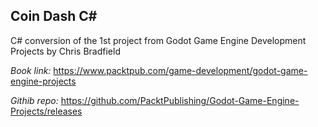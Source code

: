## Coin Dash C#

C# conversion of the 1st project from Godot Game Engine Development Projects by Chris Bradfield
    
_Book link:_
https://www.packtpub.com/game-development/godot-game-engine-projects

_Githib repo:_
https://github.com/PacktPublishing/Godot-Game-Engine-Projects/releases
